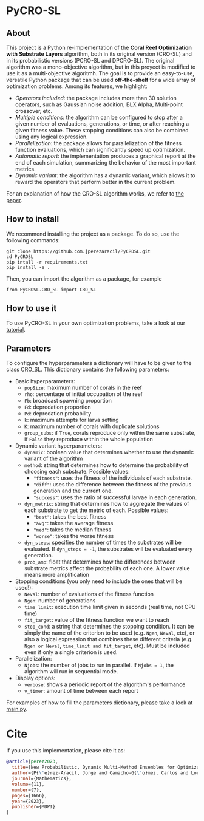 # PyCRO-SL

## About

This project is a Python re-implementation of the **Coral Reef Optimization with Substrate Layers** algorithm, 
both in its original version (CRO-SL) and in its probabilistic versions (PCRO-SL and DPCRO-SL). The original algorithm was a mono-objective algorithm, but in this proyect is modified to use it as a multi-objective algoritmh. The goal is to provide an
easy-to-use, versatile Python package that can be used **off-the-shelf** for a wide array of optimization problems. 
Among its features, we highlight:

- *Operators included*: the package includes more than 30 solution operators, such as Gaussian noise addition, BLX Alpha, Multi-point crossover, etc.
- *Multiple conditions*: the algorithm can be configured to stop after a given number of evaluations, generations, or time, or after reaching a given fitness value. These stopping conditions can also be combined using any logical expression.
- *Parallelization*: the package allows for parallelization of the fitness function evaluations, which can significantly speed up optimization.
- *Automatic report*: the implementation produces a graphical report at the end of each simulation, summarizing the behavior of the most important metrics.  
- *Dynamic variant*: the algorithm has a dynamic variant, which allows it to reward the operators that perform better in the current problem.

For an explanation of how the CRO-SL algorithm works, we refer to [the paper](https://www.mdpi.com/2227-7390/11/7/1666).

## How to install

We recommend installing the project as a package. To do so, use the following commands:

```
git clone https://github.com.jperezaracil/PyCROSL.git
cd PyCROSL
pip intall -r requirements.txt
pip install -e .
```

Then, you can import the algorithm as a package, for example

```
from PyCROSL.CRO_SL import CRO_SL
```
## How to use it

To use PyCRO-SL in your own optimization problems, take a look at our [tutorial](/Tutorials/guide.ipynb).

## Parameters

To configure the hyperparameters a dictionary will have to be given to the class CRO_SL.
This dictionary contains the following parameters:

- Basic hyperparameters:
    - `popSize`: maximum number of corals in the reef       
    - `rho`: percentage of initial occupation of the reef 
    - `Fb`: broadcast spawning proportion
    - `Fd`: depredation proportion
    - `Pd`: depredation probability
    - `k`: maximum attempts for larva setting               
    - `K`: maximum number of corals with duplicate solutions
    - `group_subs`: if `True`, corals reproduce only within the same substrate, if `False` they reproduce within the whole population
- Dynamic variant hyperparameters:
    - `dynamic`: boolean value that determines whether to use the dynamic variant of the algorithm
    - `method`: string that determines how to determine the probability of choosing each substrate. Possible values:
        - `"fitness"`: uses the fitness of the individuals of each substrate.
        - `"diff"`: uses the difference between the fitness of the previous generation and the current one.
        - `"success"`: uses the ratio of successful larvae in each generation.
    - `dyn_metric`: string that determines how to aggregate the values of each substrate to get the metric of each. Possible values:
        - `"best"`: takes the best fitness
        - `"avg"`: takes the average fitness
        - `"med"`: takes the median fitness
        - `"worse"`: takes the worse fitness
    - `dyn_steps`: specifies the number of times the substrates will be evaluated. If `dyn_steps = -1`, the substrates will be evaluated every generation. 
    - `prob_amp`: float that determines how the differences between substrate metrics affect the probability of each one. A lower value means more amplification
- Stopping conditions (you only need to include the ones that will be used!):
    - `Neval`: number of evaluations of the fitness function
    - `Ngen`: number of generations
    - `time_limit`: execution time limit given in seconds (real time, not CPU time)
    - `fit_target`: value of the fitness function we want to reach
    - `stop_cond`: a string that determines the stopping condition. It can be simply the name of the criterion to be used (e.g. `Ngen`, `Neval`, etc), or also a logical expression that combines these different criteria (e.g. `Ngen or Neval`, `time_limit and fit_target`, etc). Must be included even if only a single criterion is used.
- Parallelization:
    - `Njobs`: the number of jobs to run in parallel. If `Njobs = 1`, the algorithm will run in sequential mode.
- Display options:
    - `verbose`: shows a periodic report of the algorithm's performance
    - `v_timer`: amount of time between each report

For examples of how to fill the parameters dictionary, please take a look at [main.py](/PyCROSL/main.py).

# Cite

If you use this implementation, please cite it as:

```bibtex
@article{perez2023,
  title={New Probabilistic, Dynamic Multi-Method Ensembles for Optimization Based on the CRO-SL},
  author={P{\'e}rez-Aracil, Jorge and Camacho-G{\'o}mez, Carlos and Lorente-Ramos, Eugenio and Marina, Cosmin M and Cornejo-Bueno, Laura M and Salcedo-Sanz, Sancho},
  journal={Mathematics},
  volume={11},
  number={7},
  pages={1666},
  year={2023},
  publisher={MDPI}
}
```
